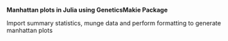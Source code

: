 **Manhattan plots in Julia using GeneticsMakie Package**

Import summary statistics, munge data and perform formatting to generate manhattan plots

